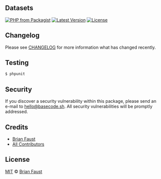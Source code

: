 ## Datasets

[![PHP from Packagist](https://img.shields.io/packagist/php-v/faustbrian/datasets.svg?style=flat-square)]()
[![Latest Version](https://img.shields.io/github/release/faustbrian/Laravel-Datasets.svg?style=flat-square)](https://github.com/faustbrian/Laravel-Datasets/releases)
[![License](https://img.shields.io/packagist/l/faustbrian/Laravel-Datasets.svg?style=flat-square)](https://packagist.org/packages/faustbrian/Laravel-Datasets)

## Changelog

Please see [CHANGELOG](CHANGELOG.md) for more information what has changed recently.

## Testing

``` bash
$ phpunit
```

## Security

If you discover a security vulnerability within this package, please send an e-mail to hello@basecode.sh. All security vulnerabilities will be promptly addressed.

## Credits

- [Brian Faust](https://github.com/faustbrian)
- [All Contributors](../../contributors)

## License

[MIT](LICENSE) © [Brian Faust](https://basecode.sh)
